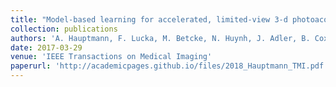 ```yaml
---
title: "Model-based learning for accelerated, limited-view 3-d photoacoustic tomography"
collection: publications
authors: 'A. Hauptmann, F. Lucka, M. Betcke, N. Huynh, J. Adler, B. Cox, P. Beard, S. Ourselin, S. Arridge'
date: 2017-03-29
venue: 'IEEE Transactions on Medical Imaging'
paperurl: 'http://academicpages.github.io/files/2018_Hauptmann_TMI.pdf'
--- 
```



